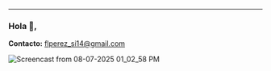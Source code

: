---
### Hola 👋,

**Contacto:** flperez_si14@gmail.com

![Screencast from 08-07-2025 01_02_58 PM](https://github.com/user-attachments/assets/fb478b86-2e03-43fe-a5e2-4a72292f44a1)
